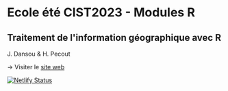 # Ecole été CIST2023 - Modules R

## Traitement de l'information géographique avec R

J. Dansou & H. Pecout

→ Visiter le [site web](https://tigr.netlify.app/)

[![Netlify Status](https://api.netlify.com/api/v1/badges/19223819-7f83-4703-9425-84632c36a37f/deploy-status)](https://app.netlify.com/sites/formationr/deploys)
